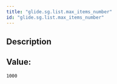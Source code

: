 ```yaml
---
title: "glide.sg.list.max_items_number"
id: "glide.sg.list.max_items_number"
---
```

## Description



## Value: 
```
1000
```